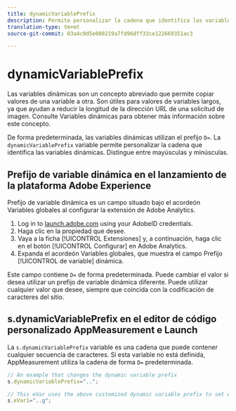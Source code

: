 ```yaml
---
title: dynamicVariablePrefix
description: Permite personalizar la cadena que identifica las variables dinámicas.
translation-type: tm+mt
source-git-commit: 03a4c0d5e080219a7fd96dff33ce122669351ac3

---
```



# dynamicVariablePrefix

Las variables dinámicas son un concepto abreviado que permite copiar valores de una variable a otra. Son útiles para valores de variables largos, ya que ayudan a reducir la longitud de la dirección URL de una solicitud de imagen. Consulte Variables [](../page-vars/dynamic-variables.md) dinámicas para obtener más información sobre este concepto.

De forma predeterminada, las variables dinámicas utilizan el prefijo `D=`. La `dynamicVariablePrefix` variable permite personalizar la cadena que identifica las variables dinámicas. Distingue entre mayúsculas y minúsculas.

## Prefijo de variable dinámica en el lanzamiento de la plataforma Adobe Experience

Prefijo de variable dinámica es un campo situado bajo el acordeón Variables  globales al configurar la extensión de Adobe Analytics.

1. Log in to [launch.adobe.com](https://launch.adobe.com) using your AdobeID credentials.
2. Haga clic en la propiedad que desee.
3. Vaya a la ficha [!UICONTROL Extensiones] y, a continuación, haga clic en el botón [!UICONTROL Configurar] en Adobe Analytics.
4. Expanda el acordeón Variables  globales, que muestra el campo Prefijo [!UICONTROL de variable] dinámica.

Este campo contiene `D=` de forma predeterminada. Puede cambiar el valor si desea utilizar un prefijo de variable dinámica diferente. Puede utilizar cualquier valor que desee, siempre que coincida con la codificación de caracteres del sitio.

## s.dynamicVariablePrefix en el editor de código personalizado AppMeasurement e Launch

La `s.dynamicVariablePrefix` variable es una cadena que puede contener cualquier secuencia de caracteres. Si esta variable no está definida, AppMeasurement utiliza la cadena de forma `D=` predeterminada.

```js
// An example that changes the dynamic variable prefix
s.dynamicVariablePrefix="..";

// This eVar uses the above customized dynamic variable prefix to set eVar to page URL
s.eVar1="..g";
```
